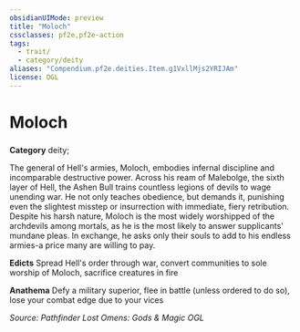 ```yaml
---
obsidianUIMode: preview
title: "Moloch"
cssclasses: pf2e,pf2e-action
tags:
  - trait/
  - category/deity
aliases: "Compendium.pf2e.deities.Item.g1VxllMjs2YRIJAm"
license: OGL
---
```

# Moloch

### 

**Category** deity; 




The general of Hell's armies, Moloch, embodies infernal discipline and incomparable destructive power. Across his ream of Malebolge, the sixth layer of Hell, the Ashen Bull trains countless legions of devils to wage unending war. He not only teaches obedience, but demands it, punishing even the slightest misstep or insurrection with immediate, fiery retribution. Despite his harsh nature, Moloch is the most widely worshipped of the archdevils among mortals, as he is the most likely to answer supplicants' mundane pleas. In exchange, he asks only their souls to add to his endless armies-a price many are willing to pay.

**Edicts** Spread Hell's order through war, convert communities to sole worship of Moloch, sacrifice creatures in fire

**Anathema** Defy a military superior, flee in battle (unless ordered to do so), lose your combat edge due to your vices

*Source: Pathfinder Lost Omens: Gods & Magic*
*OGL*